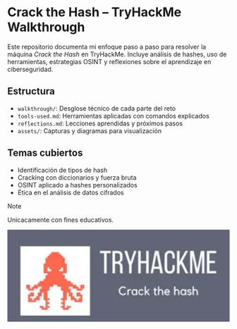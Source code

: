 # Crack the Hash – TryHackMe Walkthrough

Este repositorio documenta mi enfoque paso a paso para resolver la máquina *Crack the Hash* en TryHackMe. Incluye análisis de hashes, uso de herramientas, estrategias OSINT y reflexiones sobre el aprendizaje en ciberseguridad.

## Estructura
- `walkthrough/`: Desglose técnico de cada parte del reto
- `tools-used.md`: Herramientas aplicadas con comandos explicados
- `reflections.md`: Lecciones aprendidas y próximos pasos
- `assets/`: Capturas y diagramas para visualización

## Temas cubiertos
- Identificación de tipos de hash
- Cracking con diccionarios y fuerza bruta
- OSINT aplicado a hashes personalizados
- Ética en el análisis de datos cifrados

> [!NOTE]
> Unicacamente con fines educativos.

<p align="center">
  <img src="https://github.com/Raizaroar/crack-the-hash_tryhackme/blob/0bdfc30d03c9e4597f9f98d62fcd20df1f6acd1c/Screenshot%202025-10-23%20165501.png" alt="bu" width="600"/>
</p>
